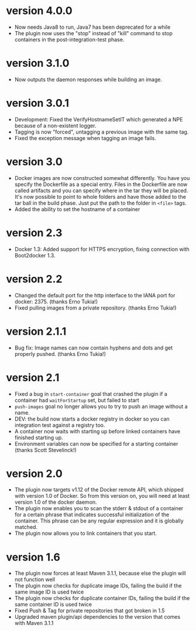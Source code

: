 # version 4.0.0
- Now needs Java8 to run, Java7 has been deprecated for a while
- The plugin now uses the "stop" instead of "kill" command to stop containers in the post-integration-test phase.

# version 3.1.0
- Now outputs the daemon responses while building an image. 

# version 3.0.1
- Development: Fixed the VerifyHostnameSetIT which generated a NPE because of a non-existent logger.
- Tagging is now "forced", untagging a previous image with the same tag.
- Fixed the exception message when tagging an image fails.

# version 3.0
- Docker images are now constructed somewhat differently. You have you specify the Dockerfile as a special entry. Files
    in the Dockerfile are now called artifacts and you can specify where in the tar they will be placed. It's now possible to
    point to whole folders and have those added to the tar ball in the build phase. Just put the path to the folder in 
    `<file>` tags.
- Added the ability to set the hostname of a container

# version 2.3
- Docker 1.3: Added support for HTTPS encryption, fixing connection with Boot2docker 1.3.

# version 2.2
- Changed the default port for the http interface to the IANA port for docker: 2375. (thanks Erno Tukia!)
- Fixed pulling images from a private repository. (thanks Erno Tukia!)

# version 2.1.1
- Bug fix: Image names can now contain hyphens and dots and get properly pushed. (thanks Erno Tukia!)

# version 2.1
- Fixed a bug in `start-container` goal that crashed the plugin if a container had `waitForStartup` set, but failed to
    start
- `push-images` goal no longer allows you to try to push an image without a name.
- DEV: the build now starts a docker registry in docker so you can integration test against a registry too.
- A container now waits with starting up before linked containers have finished starting up.
- Environment variables can now be specified for a starting container (thanks Scott Stevelinck!)

# version 2.0
- The plugin now targets v1.12 of the Docker remote API, which shipped with version 1.0 of Docker. So from this version
 on, you will need at least version 1.0 of the docker daemon.
- The plugin now enables you to scan the stderr & stdout of a container for a certain phrase that indicates successful
    initialization of the container. This phrase can be any regular expression and it is globally matched.
- The plugin now allows you to link containers that you start.

# version 1.6
- The plugin now forces at least Maven 3.1.1, because else the plugin will not function well
- The plugin now checks for duplicate image IDs, failing the build if the same image ID is used twice
- The plugin now checks for duplicate container IDs, failing the build if the same container ID is used twice
- Fixed Push & Tag for private repositories that got broken in 1.5
- Upgraded maven plugin/api dependencies to the version that comes with Maven 3.1.1

